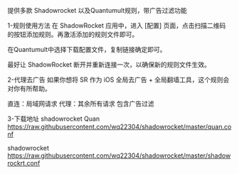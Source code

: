提供多款 Shadowrocket 以及Quantumult规则，带广告过滤功能

1-规则使用方法 在 ShadowRocket 应用中，进入 [配置] 页面，点击扫描二维码的按钮添加规则。再激活添加的规则文件即可。

在Quantumult中选择下载配置文件，复制链接确定即可。

最好让 ShadowRocket 断开并重新连接一次，以确保新的规则文件生效。

2-代理去广告 如果你想将 SR 作为 iOS 全局去广告 + 全局翻墙工具，这个规则会对你有所帮助。

直连：局域网请求 代理：其余所有请求 包含广告过滤

3-下载地址 shadowrocket
Quan https://raw.githubusercontent.com/wq22304/shadowrocket/master/quan.conf

shadowrocket https://raw.githubusercontent.com/wq22304/shadowrocket/master/shadowrockrt.conf
